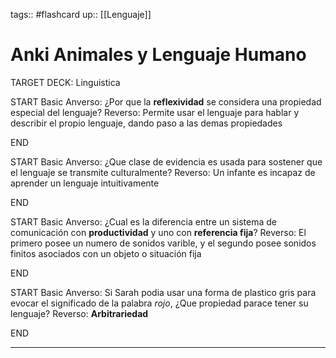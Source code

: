 tags:: #flashcard 
up:: [[Lenguaje]]
# Anki Animales y Lenguaje Humano
TARGET DECK: Linguistica

START
Basic
Anverso: 
¿Por que la **reflexividad** se considera una propiedad especial del lenguaje?
Reverso: 
Permite usar el lenguaje para hablar y describir el propio lenguaje, dando paso a las demas propiedades
<!--ID: 1657417472035-->
END

START
Basic
Anverso: 
¿Que clase de evidencia es usada para sostener que el lenguaje se transmite culturalmente?
Reverso: Un infante es incapaz de aprender un lenguaje intuitivamente
<!--ID: 1657417472578-->
END

START
Basic
Anverso: 
¿Cual es la diferencia entre un sistema de comunicación con **productividad** y uno con **referencia fija**?
Reverso: El primero posee un numero de sonidos varible, y el segundo posee sonidos finitos asociados con un objeto o situación fija
<!--ID: 1657417472599-->
END

START
Basic
Anverso: 
Si Sarah podia usar una forma de plastico gris para evocar el significado de la palabra *rojo*, ¿Que propiedad parace tener su lenguaje?
Reverso: **Arbitrariedad**
<!--ID: 1657417472626-->
END

___
